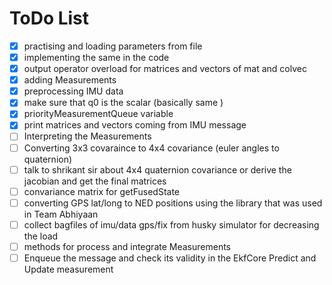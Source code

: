 # ToDo List

- [x] practising and loading parameters from file
- [x] implementing the same in the code
- [x] output operator overload for matrices and vectors of mat and colvec
- [x] adding Measurements
- [x] preprocessing IMU data
- [x] make sure that q0 is the scalar (basically same )
- [x] priorityMeasurementQueue variable
- [x] print matrices and vectors coming from IMU message
- [ ] Interpreting the Measurements
- [ ] Converting 3x3 covaraince to 4x4 covariance (euler angles to quaternion)
- [ ] talk to shrikant sir about 4x4 quaternion covariance or derive the jacobian and get the final matrices
- [ ] convariance matrix for getFusedState
- [ ] converting GPS lat/long to NED positions using the library that was used in Team Abhiyaan
- [ ] collect bagfiles of imu/data gps/fix from husky simulator for decreasing the load
- [ ] methods for process and integrate Measurements
- [ ] Enqueue the message and check its validity in the EkfCore Predict and Update measurement
